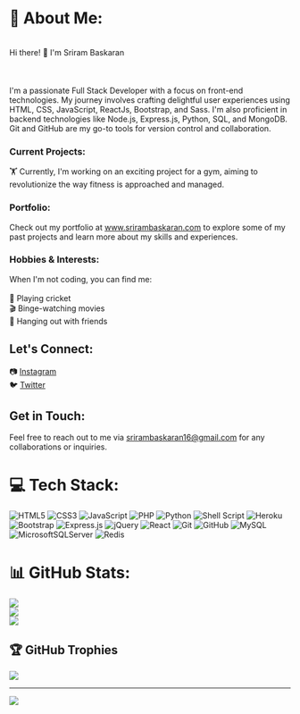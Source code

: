 # 💫 About Me:
<br>Hi there! 👋 I'm Sriram Baskaran<br><br><br><br>I'm a passionate Full Stack Developer with a focus on front-end technologies. My journey involves crafting delightful user experiences using HTML, CSS, JavaScript, ReactJs, Bootstrap, and Sass. I'm also proficient in backend technologies like Node.js, Express.js, Python, SQL, and MongoDB. Git and GitHub are my go-to tools for version control and collaboration.<br>
### Current Projects:
🏋️ Currently, I'm working on an exciting project for a gym, aiming to revolutionize the way fitness is approached and managed.<br>
### Portfolio:
Check out my portfolio at www.srirambaskaran.com to explore some of my past projects and learn more about my skills and experiences.<br>
### Hobbies & Interests:
When I'm not coding, you can find me:<br><br>🏏 Playing cricket<br>🎬 Binge-watching movies<br>🍻 Hanging out with friends<br> 
## Let's Connect:
📷 [Instagram](https://www.instagram.com/king_slayer_s_r?igsh=bHR4MHBnYjFoejIw)<br>🐦 [Twitter](https://x.com/isriram_sr?t=GnIZCH5EDhRNHA2JMvvLEg&s=09)
## Get in Touch:
Feel free to reach out to me via srirambaskaran16@gmail.com for any collaborations or inquiries.



# 💻 Tech Stack:
![HTML5](https://img.shields.io/badge/html5-%23E34F26.svg?style=for-the-badge&logo=html5&logoColor=white) ![CSS3](https://img.shields.io/badge/css3-%231572B6.svg?style=for-the-badge&logo=css3&logoColor=white) ![JavaScript](https://img.shields.io/badge/javascript-%23323330.svg?style=for-the-badge&logo=javascript&logoColor=%23F7DF1E) ![PHP](https://img.shields.io/badge/php-%23777BB4.svg?style=for-the-badge&logo=php&logoColor=white) ![Python](https://img.shields.io/badge/python-3670A0?style=for-the-badge&logo=python&logoColor=ffdd54) ![Shell Script](https://img.shields.io/badge/shell_script-%23121011.svg?style=for-the-badge&logo=gnu-bash&logoColor=white) ![Heroku](https://img.shields.io/badge/heroku-%23430098.svg?style=for-the-badge&logo=heroku&logoColor=white) ![Bootstrap](https://img.shields.io/badge/bootstrap-%238511FA.svg?style=for-the-badge&logo=bootstrap&logoColor=white) ![Express.js](https://img.shields.io/badge/express.js-%23404d59.svg?style=for-the-badge&logo=express&logoColor=%2361DAFB) ![jQuery](https://img.shields.io/badge/jquery-%230769AD.svg?style=for-the-badge&logo=jquery&logoColor=white) ![React](https://img.shields.io/badge/react-%2320232a.svg?style=for-the-badge&logo=react&logoColor=%2361DAFB) ![Git](https://img.shields.io/badge/git-%23F05033.svg?style=for-the-badge&logo=git&logoColor=white) ![GitHub](https://img.shields.io/badge/github-%23121011.svg?style=for-the-badge&logo=github&logoColor=white) ![MySQL](https://img.shields.io/badge/mysql-4479A1.svg?style=for-the-badge&logo=mysql&logoColor=white) ![MicrosoftSQLServer](https://img.shields.io/badge/Microsoft%20SQL%20Server-CC2927?style=for-the-badge&logo=microsoft%20sql%20server&logoColor=white) ![Redis](https://img.shields.io/badge/redis-%23DD0031.svg?style=for-the-badge&logo=redis&logoColor=white)
# 📊 GitHub Stats:
![](https://github-readme-stats.vercel.app/api?username=SriramB16&theme=dark&hide_border=false&include_all_commits=false&count_private=false)<br/>
![](https://github-readme-streak-stats.herokuapp.com/?user=SriramB16&theme=dark&hide_border=false)<br/>
![](https://github-readme-stats.vercel.app/api/top-langs/?username=SriramB16&theme=dark&hide_border=false&include_all_commits=false&count_private=false&layout=compact)

## 🏆 GitHub Trophies
![](https://github-profile-trophy.vercel.app/?username=SriramB16&theme=radical&no-frame=false&no-bg=true&margin-w=4)

---
[![](https://visitcount.itsvg.in/api?id=SriramB16&icon=0&color=0)](https://visitcount.itsvg.in)

<!-- Proudly created with GPRM ( https://gprm.itsvg.in ) -->
